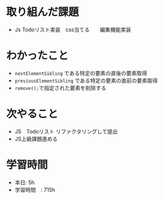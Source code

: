 # 取り組んだ課題
-  Js Todoリスト実装　css当てる　　編集機能実装
# わかったこと
- `nextElementSibling` である特定の要素の直後の要素取得
- `previousElementSibling` である特定の要素の直前の要素取得
- `remove();`で指定された要素を削除する
# 次やること
- JS　Todoリスト リファクタリングして提出
- JS上級課題進める
# 学習時間
- 本日: 5h
- 学習時間　: 715h
